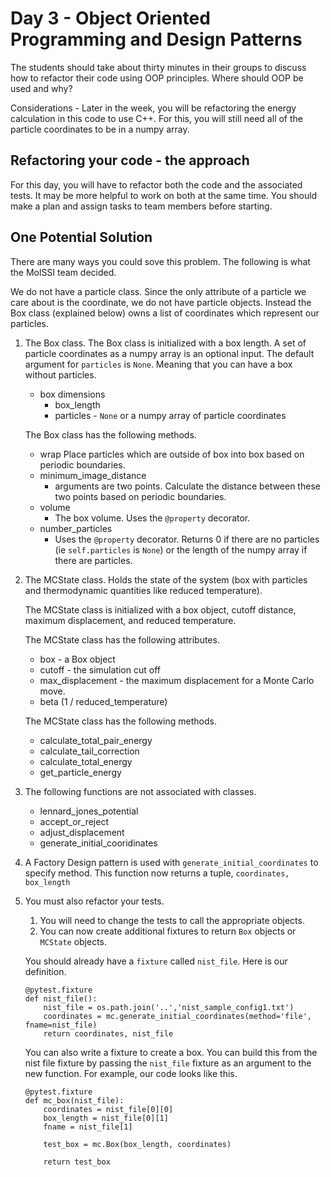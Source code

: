 # Day 3 - Object Oriented Programming and Design Patterns

The students should take about thirty minutes in their groups to discuss how to refactor their code using OOP principles. Where should OOP be used and why?

Considerations - Later in the week, you will be refactoring the energy calculation in this code to use C++. For this, you will still need all of the particle coordinates to be in a numpy array.

## Refactoring your code - the approach
For this day, you will have to refactor both the code and the associated tests. It may be more helpful to work on both at the same time. You should make a plan and assign tasks to team members before starting.

## One Potential Solution

There are many ways you could sove this problem. The following is what the MolSSI team decided.

We do not have a particle class. Since the only attribute of a particle we care about is the coordinate, we do not have particle objects. Instead the Box class (explained below) owns a list of coordinates which represent our particles.

1. The Box class.
    The Box class is initialized with a box length. A set of particle coordinates as a numpy array is an optional input. The default argument for `particles` is `None`. Meaning that you can have a box without particles. 
    -  box dimensions
        *  box_length
        *  particles - `None` or a numpy array of particle coordinates

    The Box class has the following methods.
    - wrap
        Place particles which are outside of box into box based on periodic boundaries.
    - minimum_image_distance
        - arguments are two points. Calculate the distance between these two points based on periodic boundaries.
    - volume
        * The box volume. Uses the `@property` decorator.
    - number_particles
        * Uses the `@property` decorator. Returns 0 if there are no particles (ie `self.particles` is `None`) or the length of the numpy array if there are particles.


1. The MCState class.
    Holds the state of the system (box with particles and thermodynamic quantities like reduced temperature).

    The MCState class is initialized with a box object, cutoff distance, maximum displacement, and reduced temperature.

    The MCState class has the following attributes.
    - box - a Box object
    - cutoff - the simulation cut off
    - max_displacement - the maximum displacement for a Monte Carlo move.
    - beta (1 / reduced_temperature)
    
    The MCState class has the following methods.
    - calculate_total_pair_energy
    - calculate_tail_correction
    - calculate_total_energy
    - get_particle_energy

1. The following functions are not associated with classes.
    - lennard_jones_potential
    - accept_or_reject
    - adjust_displacement
    - generate_initial_cooridinates

1. A Factory Design pattern is used with `generate_initial_coordinates` to specify method. This function now returns a tuple, `coordinates, box_length`

1. You must also refactor your tests.
    1. You will need to change the tests to call the appropriate objects.
    1. You can now create additional fixtures to return `Box` objects or `MCState` objects.

    You should already have a `fixture` called `nist_file`. Here is our definition. 

    ~~~
    @pytest.fixture
    def nist_file():
        nist_file = os.path.join('..','nist_sample_config1.txt')
        coordinates = mc.generate_initial_coordinates(method='file', fname=nist_file)
        return coordinates, nist_file
    ~~~

    You can also write a fixture to create a box. You can build this from the nist file fixture by passing the `nist_file` fixture as an argument to the new function. For example, our code looks like this.
    
    ~~~
    @pytest.fixture
    def mc_box(nist_file):
        coordinates = nist_file[0][0]
        box_length = nist_file[0][1]
        fname = nist_file[1]

        test_box = mc.Box(box_length, coordinates)

        return test_box
    ~~~